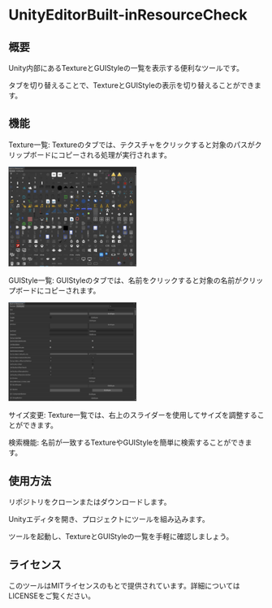 # UnityEditorBuilt-inResourceCheck

## 概要
Unity内部にあるTextureとGUIStyleの一覧を表示する便利なツールです。

タブを切り替えることで、TextureとGUIStyleの表示を切り替えることができます。

## 機能
Texture一覧: Textureのタブでは、テクスチャをクリックすると対象のパスがクリップボードにコピーされる処理が実行されます。

<img src="https://github.com/yawaLib/ImageUploader/blob/master/UnityEditorBuilt-inResourceCheck/Texture.png" width="50%" />

GUIStyle一覧: GUIStyleのタブでは、名前をクリックすると対象の名前がクリップボードにコピーされます。

<img src="https://github.com/yawaLib/ImageUploader/blob/master/UnityEditorBuilt-inResourceCheck/GUIStyle.png" width="50%" />

サイズ変更: Texture一覧では、右上のスライダーを使用してサイズを調整することができます。

検索機能: 名前が一致するTextureやGUIStyleを簡単に検索することができます。

## 使用方法
リポジトリをクローンまたはダウンロードします。

Unityエディタを開き、プロジェクトにツールを組み込みます。

ツールを起動し、TextureとGUIStyleの一覧を手軽に確認しましょう。

## ライセンス
このツールはMITライセンスのもとで提供されています。詳細についてはLICENSEをご覧ください。
